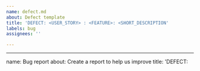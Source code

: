 ```yaml
---
name: defect.md
about: Defect template
title: 'DEFECT: <USER_STORY> : <FEATURE>: <SHORT_DESCRIPTION'
labels: bug
assignees: ''

---
```


---
name: Bug report
about: Create a report to help us improve
title: 'DEFECT: <TITLE>'
labels: 'bug, documentation'
assignees: ''

---


**Description**
A clear and concise description of what the bug is.

**Screen/Device Info:**
 - Device: [e.g. iPhone6]
 - OS: [e.g. iOS8.1]
 - Browser [e.g. stock browser, safari]
 - Version [e.g. 22]
 
**Steps To Reproduce**
Steps to reproduce the behavior:
1. Go to '...'
2. Click on '....'
3. Scroll down to '....'
4. See error

**Screenshots**
If applicable, add screenshots to help explain your problem.
 
**Expected behavior**
A clear and concise description of what you expected to happen.
